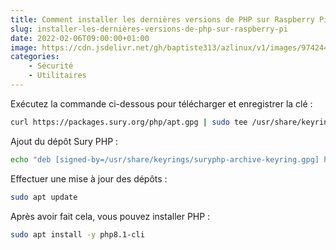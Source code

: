```yaml
---
title: Comment installer les dernières versions de PHP sur Raspberry Pi ?
slug: installer-les-dernières-versions-de-php-sur-raspberry-pi
date: 2022-02-06T09:00:00+01:00
image: https://cdn.jsdelivr.net/gh/baptiste313/azlinux/v1/images/9742447/raw.webp
categories:
    - Sécurité
    - Utilitaires
--- 
```


Exécutez la commande ci-dessous pour télécharger et enregistrer la clé :

```bash
curl https://packages.sury.org/php/apt.gpg | sudo tee /usr/share/keyrings/suryphp-archive-keyring.gpg >/dev/null
```

Ajout du dépôt Sury PHP :

```bash
echo "deb [signed-by=/usr/share/keyrings/suryphp-archive-keyring.gpg] https://packages.sury.org/php/ $(lsb_release -cs) main" | sudo tee /etc/apt/sources.list.d/sury-php.list
```

Effectuer une mise à jour des dépôts :

```bash
sudo apt update
```

Après avoir fait cela, vous pouvez installer PHP :

```bash
sudo apt install -y php8.1-cli
```